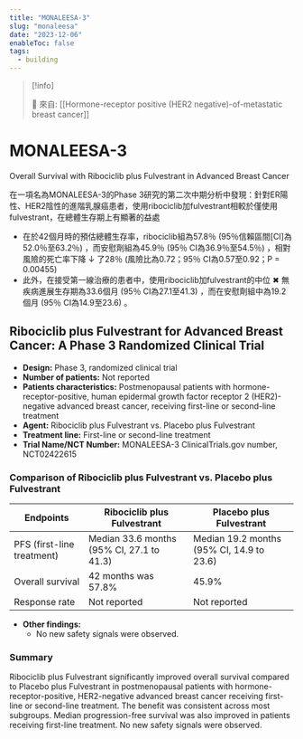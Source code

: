 ```yaml
---
title: "MONALEESA-3"
slug: "monaleesa"
date: "2023-12-06"
enableToc: false
tags:
  - building
---
```


> [!info]
>
> 🌱 來自: [[Hormone-receptor positive (HER2 negative)-of-metastatic breast cancer]]

# MONALEESA-3

Overall Survival with Ribociclib plus Fulvestrant in Advanced Breast Cancer

在一項名為MONALEESA-3的Phase 3研究的第二次中期分析中發現：針對ER陽性、HER2陰性的進階乳腺癌患者，使用ribociclib加fulvestrant相較於僅使用fulvestrant，在總體生存期上有顯著的益處

- 在於42個月時的預估總體生存率，ribociclib組為57.8％ (95％信賴區間[CI]為52.0％至63.2％) ，而安慰劑組為45.9％ (95％ CI為36.9％至54.5％) ，相對風險的死亡率下降 ↓ 了28％ (風險比為0.72；95％ CI為0.57至0.92；P = 0.00455)
- 此外，在接受第一線治療的患者中，使用ribociclib加fulvestrant的中位 ✖ 無疾病進展生存期為33.6個月 (95％ CI為27.1至41.3) ，而在安慰劑組中為19.2個月 (95％ CI為14.9至23.6) 。

## Ribociclib plus Fulvestrant for Advanced Breast Cancer: A Phase 3 Randomized Clinical Trial

- **Design:** Phase 3, randomized clinical trial
- **Number of patients:** Not reported
- **Patients characteristics:** Postmenopausal patients with hormone-receptor-positive, human epidermal growth factor receptor 2 (HER2)-negative advanced breast cancer, receiving first-line or second-line treatment
- **Agent:** Ribociclib plus Fulvestrant vs. Placebo plus Fulvestrant
- **Treatment line:** First-line or second-line treatment
- **Trial Name/NCT Number:** MONALEESA-3 ClinicalTrials.gov number, NCT02422615

### Comparison of Ribociclib plus Fulvestrant vs. Placebo plus Fulvestrant

| Endpoints                  | Ribociclib plus Fulvestrant               | Placebo plus Fulvestrant                  |
| -------------------------- | ----------------------------------------- | ----------------------------------------- |
| PFS (first-line treatment) | Median 33.6 months (95% CI, 27.1 to 41.3) | Median 19.2 months (95% CI, 14.9 to 23.6) |
| Overall survival           | 42 months was 57.8%                       | 45.9%                                     |
| Response rate              | Not reported                              | Not reported                              |

- **Other findings:**
  - No new safety signals were observed.

### Summary

Ribociclib plus Fulvestrant significantly improved overall survival compared to Placebo plus Fulvestrant in postmenopausal patients with hormone-receptor-positive, HER2-negative advanced breast cancer receiving first-line or second-line treatment. The benefit was consistent across most subgroups. Median progression-free survival was also improved in patients receiving first-line treatment. No new safety signals were observed.
